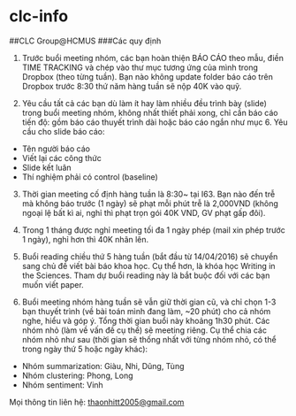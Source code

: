 # clc-info
##CLC Group@HCMUS
###Các quy định

1. Trước buổi meeting nhóm, các bạn hoàn thiện BÁO CÁO theo mẫu, điền TIME TRACKING và chép vào thư mục tương ứng của mình trong Dropbox (theo từng tuần). 
Bạn nào không update folder báo cáo trên Dropbox trước 8:30 thứ năm hàng tuần sẽ nộp 40K vào quỹ.

2. Yêu cầu tất cả các bạn dù làm ít hay làm nhiều đều trình bày (slide) trong buổi meeting nhóm, không nhất thiết phải xong, chỉ cần báo cáo tiến độ: gồm báo cáo thuyết trình dài hoặc báo cáo ngắn như mục 6. 
Yêu cầu cho slide báo cáo:
  - Tên người báo cáo
  - Viết lại các công thức
  - Slide kết luân
  - Thí nghiệm phải có control (baseline)

3. Thời gian meeting cố định hàng tuần là 8:30~ tại I63. Bạn nào đến trễ mà không báo trước (1 ngày) sẽ phạt mỗi phút trễ là 2,000VND (không ngoại lệ bất kì ai, nghỉ thì phạt trọn gói 40K VND, GV phạt gấp đôi).

4. Trong 1 tháng được nghỉ meeting tối đa 1 ngày phép (mail xin phép trước 1 ngày), nghỉ hơn thì 40K nhân lên.

5. Buổi reading chiều thứ 5 hàng tuần (bắt đầu từ 14/04/2016) sẽ chuyển sang chủ đề viết bài báo khoa học. Cụ thể hơn, là khóa học Writing in the Sciences. Tham dự buổi reading này là bắt buộc đối với các bạn muốn viết paper.

6. Buổi meeting nhóm hàng tuần sẽ vẫn giữ thời gian cũ, và chỉ chọn 1-3 bạn thuyết trình (về bài toán mình đang làm, ~20 phút) cho cả nhóm nghe, hiểu và góp ý. Tổng thời gian buổi này khoảng 1h30 phút. Các nhóm nhỏ (làm về vấn đề cụ thể) sẽ meeting riêng. Cụ thể chia các nhóm nhỏ như sau (thời gian sẽ thống nhất với từng nhóm nhỏ, có thể trong ngày thứ 5 hoặc ngày khác):
  - Nhóm summarization: Giàu, Nhi, Dũng, Tùng
  - Nhóm clustering: Phong, Long
  - Nhóm sentiment: Vinh

Mọi thông tin liên hệ: thaonhitt2005@gmail.com
